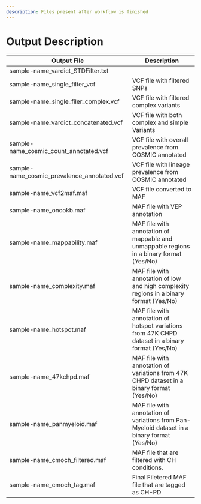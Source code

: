```yaml
---
description: Files present after workflow is finished
---
```


# Output Description



| Output File                                    | Description                                                                                      |
| ---------------------------------------------- | ------------------------------------------------------------------------------------------------ |
| sample-name\_vardict\_STDFilter.txt            |                                                                                                  |
| sample-name\_single\_filter\_vcf               | VCF file with filtered SNPs                                                                      |
| sample-name\_single\_filer\_complex.vcf        | VCF file with filtered complex variants                                                          |
| sample-name\_vardict\_concatenated.vcf         | VCF file with both complex and simple Variants                                                   |
| sample-name\_cosmic\_count\_annotated.vcf      | VCF file with overall prevalence from COSMIC annotated                                           |
| sample-name\_cosmic\_prevalence\_annotated.vcf | VCF file with lineage prevalence from COSMIC annotated                                           |
| sample-name\_vcf2maf.maf                       | VCF file converted to MAF                                                                        |
| sample-name\_oncokb.maf                        | MAF file with VEP annotation                                                                     |
| sample-name\_mappability.maf                   | MAF file with annotation of mappable and unmappable regions in a binary format (Yes/No)          |
| sample-name\_complexity.maf                    | MAF file with annotation of low and high complexity regions in a binary format (Yes/No)          |
| sample-name\_hotspot.maf                       | MAF file with annotation of hotspot variations from 47K CHPD dataset in a binary format (Yes/No) |
| sample-name\_47kchpd.maf                       | MAF file with annotation of variations from 47K CHPD dataset in a binary format (Yes/No)         |
| sample-name\_panmyeloid.maf                    | MAF file with annotation of variations from Pan-Myeloid dataset in a binary format (Yes/No)      |
| sample-name\_cmoch\_filtered.maf               | MAF file that are filtered with CH conditions.                                                   |
| sample-name\_cmoch\_tag.maf                    | Final Filetered MAF file that are tagged as CH-PD                                                |
